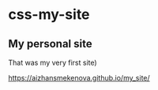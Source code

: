 # css-my-site
## My personal site

That was my very first site)

https://aizhansmekenova.github.io/my_site/

